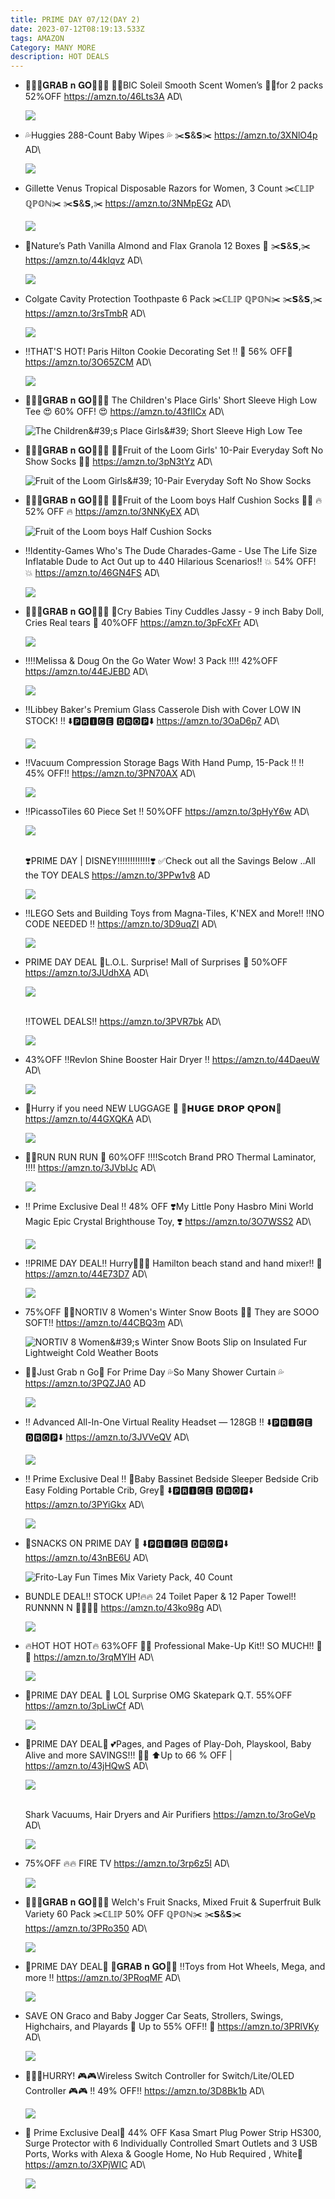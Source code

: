 ```yaml
---
title: PRIME DAY 07/12(DAY 2)
date: 2023-07-12T08:19:13.533Z
tags: AMAZON
Category: MANY MORE
description: HOT DEALS
---
```

* 🏃🏃‍♀️𝐆𝐑𝐀𝐁 𝐧 𝐆𝐎🏃🏃‍♀️
  💜💕BIC Soleil Smooth Scent Women’s 💜💕for 2 packs 
  52%OFF
  https://amzn.to/46Lts3A
  AD\

  ![](https://m.media-amazon.com/images/I/71-gW+T7rTL._SL1500_.jpg)
* 💦Huggies 288-Count Baby Wipes 💦
  ✂️𝗦&𝗦✂️
  https://amzn.to/3XNlO4p
  AD\

  ![](https://m.media-amazon.com/images/I/81eNO57UgOL._AC_SL1500_.jpg)
* Gillette Venus Tropical Disposable Razors for Women, 3 Count 
  ✂️ℂ𝕃𝕀ℙ ℚℙ𝕆ℕ✂️
  ✂️𝗦&𝗦,✂️
  https://amzn.to/3NMpEGz
  AD\

  ![](https://m.media-amazon.com/images/I/81QQb+SHlEL._SL1500_.jpg)
* 🎀Nature’s Path Vanilla Almond and Flax Granola 12 Boxes 🎀
  ✂️𝗦&𝗦,✂️
  https://amzn.to/44kIqvz
  AD\

  ![](https://m.media-amazon.com/images/I/81PGcAvz0GL._SL1500_.jpg)
* Colgate Cavity Protection Toothpaste 6 Pack 
  ✂️ℂ𝕃𝕀ℙ ℚℙ𝕆ℕ✂️
  ✂️𝗦&𝗦,✂️
  https://amzn.to/3rsTmbR
  AD\

  ![](https://m.media-amazon.com/images/I/81huxZKbm6L._SL1500_.jpg)
* ‼️THAT'S HOT! Paris Hilton Cookie Decorating Set ‼️
  🍪 56% OFF🍪 
  https://amzn.to/3O65ZCM
  AD\

  ![](https://m.media-amazon.com/images/I/81+QWF27DsL._AC_SL1500_.jpg)
* 🏃🏃‍♀️𝐆𝐑𝐀𝐁 𝐧 𝐆𝐎🏃🏃‍♀️
  The Children's Place Girls' Short Sleeve High Low Tee 
  😍 60% OFF! 😍 
  https://amzn.to/43fIICx
  AD\

  ![The Children\&#39;s Place Girls\&#39; Short Sleeve High Low Tee](https://m.media-amazon.com/images/I/71-evdib9JL._AC_UX425_.jpg)
* 🏃🏃‍♀️𝐆𝐑𝐀𝐁 𝐧 𝐆𝐎🏃🏃‍♀️
  🧦🧦Fruit of the Loom Girls' 10-Pair Everyday Soft No Show Socks 🧦🧦
  https://amzn.to/3pN3tYz
  AD\

  ![Fruit of the Loom Girls\&#39; 10-Pair Everyday Soft No Show Socks](https://m.media-amazon.com/images/I/718GLjr2T5S._AC_UY500_.jpg)
* 🏃🏃‍♀️𝐆𝐑𝐀𝐁 𝐧 𝐆𝐎🏃🏃‍♀️
  🧦🧦Fruit of the Loom boys Half Cushion Socks 🧦🧦
  🔥 52% OFF 🔥 
  https://amzn.to/3NNKyEX
  AD\

  ![Fruit of the Loom boys Half Cushion Socks](https://m.media-amazon.com/images/I/81ZE+msG6uL._AC_UX522_.jpg)
* ‼️Identity-Games  Who's The Dude Charades-Game - Use The Life Size Inflatable Dude to Act  Out up to 440 Hilarious Scenarios‼️
  💥 54% OFF!  💥 
  https://amzn.to/46GN4FS
  AD\

  ![](https://m.media-amazon.com/images/I/51etu862oKL._AC_.jpg)
* 🏃🏃‍♀️𝐆𝐑𝐀𝐁 𝐧 𝐆𝐎🏃🏃‍♀️
  🎀Cry Babies Tiny Cuddles Jassy - 9 inch Baby Doll, Cries Real tears 🎀
  40%OFF
  https://amzn.to/3pFcXFr
  AD\

  ![](https://m.media-amazon.com/images/I/71OiyAGWDpS._AC_SL1500_.jpg)
* ‼️‼️Melissa & Doug On the Go Water Wow! 3 Pack ‼️‼️
  42%OFF
  https://amzn.to/44EJEBD
  AD\

  ![](https://m.media-amazon.com/images/I/91lIp3g43BL._AC_SL1500_.jpg)
* ‼️Libbey Baker's Premium Glass Casserole Dish with Cover LOW IN STOCK! ‼️
  ⬇️🅿🆁🅸🅲🅴 🅳🆁🅾🅿⬇️
  https://amzn.to/3OaD6p7
  AD\

  ![](https://m.media-amazon.com/images/I/81Q8G4jg7cL._AC_SL1500_.jpg)
* ‼️Vacuum Compression Storage Bags With Hand Pump, 15-Pack ‼️
  ‼️ 45% OFF‼️ 
  https://amzn.to/3PN70AX
  AD\

  ![](https://m.media-amazon.com/images/I/71VsQTsx26L._AC_SL1267_.jpg)
* ‼️PicassoTiles 60 Piece Set ‼️
  50%OFF
  https://amzn.to/3pHyY6w
  AD\

  ![](https://m.media-amazon.com/images/I/91a6fNIWJiL._AC_SL1500_.jpg)

  \
  ❣️PRIME DAY | DISNEY!!!!!!!!!!!!!❣️
  ✅Check out all the Savings Below ..All the TOY DEALS 
  https://amzn.to/3PPw1v8
  AD

  ![](img/whatsapp-image-2023-07-12-at-1.03.34-pm.jpeg)
* ‼️LEGO Sets and Building Toys from Magna-Tiles, K'NEX and More‼️
  ‼️NO CODE NEEDED ‼️
  https://amzn.to/3D9uqZI
  AD\

  ![](https://m.media-amazon.com/images/I/71Xv6JSAePL._AC_SL1500_.jpg)
* PRIME DAY DEAL
  🥳L.O.L. Surprise! Mall of Surprises 🥳
   50%OFF
  https://amzn.to/3JUdhXA
  AD\

  ![](https://m.media-amazon.com/images/I/816rN02IxRL._AC_SL1500_.jpg)

  \
  ‼️TOWEL DEALS‼️
  https://amzn.to/3PVR7bk
  AD\

  ![](https://m.media-amazon.com/images/I/91YSaTWElIL._AC_SL1500_.jpg)
* 43%OFF
  ‼️Revlon Shine Booster Hair Dryer ‼️
  https://amzn.to/44DaeuW
  AD\

  ![](https://m.media-amazon.com/images/I/51tpgvs6cCL._SL1000_.jpg)
* 🧳Hurry if you need NEW LUGGAGE 🧳
  💸𝗛𝗨𝗚𝗘 𝗗𝗥𝗢𝗣 𝗤𝗣𝗢𝗡💸
  https://amzn.to/44GXQKA
  AD\

  ![](https://m.media-amazon.com/images/I/9140HefW8QL._AC_SL1500_.jpg)
* 🏃‍♀️RUN RUN RUN 🏃
  60%OFF
  ‼️‼️Scotch Brand PRO Thermal Laminator, ‼️‼️
  https://amzn.to/3JVbIJc
  AD\

  ![](https://m.media-amazon.com/images/I/61ByrKHZKDL._AC_SL1500_.jpg)
* ‼️ Prime Exclusive Deal ‼️
  48% OFF 
  ❣️My Little Pony Hasbro Mini World Magic Epic Crystal Brighthouse Toy, ❣️
  https://amzn.to/3O7WSS2
  AD\

  ![](https://m.media-amazon.com/images/I/81WEjPpfQ+L._AC_SL1500_.jpg)
* ‼️PRIME DAY DEAL‼️
  Hurry🏃‍♀️🏃 Hamilton beach stand and hand mixer!! 🌟 
  https://amzn.to/44E73D7
  AD\

  ![](https://m.media-amazon.com/images/I/71fekoUf4AL._AC_SL1500_.jpg)
* 75%OFF
  👢👢NORTIV 8 Women's Winter Snow Boots 👢👢
   They are SOOO SOFT!!
  https://amzn.to/44CBQ3m
  AD\

  ![NORTIV 8 Women\&#39;s Winter Snow Boots Slip on Insulated Fur Lightweight Cold Weather Boots](https://m.media-amazon.com/images/I/613baJ8IJsL._AC_UY500_.jpg)
* 🏃‍♀️Just Grab n Go🏃
  For Prime Day 
  💦So Many Shower Curtain 💦
  https://amzn.to/3PQZJA0
  AD

  ![](img/whatsapp-image-2023-07-12-at-1.02.45-pm.jpeg)
* ‼️ Advanced All-In-One Virtual Reality Headset — 128GB ‼️
  ⬇️🅿🆁🅸🅲🅴 🅳🆁🅾🅿⬇️
  https://amzn.to/3JVVeQV
  AD\

  ![](https://m.media-amazon.com/images/I/71k8Q8OEczL._SL1500_.jpg)

  <!--EndFragment-->

* ‼️ Prime Exclusive Deal ‼️
  🎀Baby Bassinet Bedside Sleeper Bedside Crib Easy Folding Portable Crib, Grey🎀
  ⬇️🅿🆁🅸🅲🅴 🅳🆁🅾🅿⬇️
  https://amzn.to/3PYiGkx
  AD\

  ![](https://m.media-amazon.com/images/I/61-vcPrT+iL._AC_SL1000_.jpg)
* 🌟SNACKS  ON PRIME DAY 🌟
  ⬇️🅿🆁🅸🅲🅴 🅳🆁🅾🅿⬇️
  https://amzn.to/43nBE6U
  AD\

  ![Frito-Lay Fun Times Mix Variety Pack, 40 Count](https://m.media-amazon.com/images/I/61tBNBeXHGL._SX300_SY300_QL70_FMwebp_.jpg)
* BUNDLE DEAL!! STOCK UP!🔥🔥
  24 Toilet Paper & 12 Paper Towel!! 
  RUNNNN N 🏃🏃‍♀️🏃
  https://amzn.to/43ko98g
  AD\

  ![](https://m.media-amazon.com/images/I/81vL7Qkn2sL._AC_SL1500_.jpg)
* 🔥HOT HOT HOT🔥
  63%OFF
  👄💄 Professional Make-Up Kit!! SO MUCH!! 💄👄
  https://amzn.to/3rqMYlH
  AD\

  ![](https://m.media-amazon.com/images/I/81tjrOKsh0L._SL1500_.jpg)
* 🌟PRIME DAY DEAL 🌟
  LOL Surprise OMG Skatepark Q.T. 
  55%OFF
  https://amzn.to/3pLiwCf
  AD\

  ![](https://m.media-amazon.com/images/I/81p+vrhJ1bL._AC_SL1500_.jpg)
* 🌟PRIME DAY DEAL🌟
  💕Pages, and Pages of Play-Doh, Playskool, Baby Alive and more SAVINGS!!! 🌸🌺
  ⬆️Up to 66 % OFF | 
  https://amzn.to/43jHQwS
  AD\

  ![](https://m.media-amazon.com/images/I/61gYc6RccKL._AC_SL1000_.jpg)

  \
  Shark Vacuums, Hair Dryers and Air Purifiers
  https://amzn.to/3roGeVp
  AD\

  ![](https://m.media-amazon.com/images/I/71FohJtmeNL._AC_SL1500_.jpg)
* 75%OFF
  🔥🔥 FIRE TV 
  https://amzn.to/3rp6z5I
  AD\

  ![](https://m.media-amazon.com/images/I/61vM5Z-bBFL._AC_SL1000_.jpg)
* 🏃‍♀️🏃𝐆𝐑𝐀𝐁 𝐧 𝐆𝐎🏃‍♀️🏃
  Welch's Fruit Snacks, Mixed Fruit & Superfruit Bulk Variety 60 Pack 
  ✂️ℂ𝕃𝕀ℙ 50% OFF ℚℙ𝕆ℕ✂️
  ✂️𝗦&𝗦✂️
  https://amzn.to/3PRo350
  AD\

  ![](https://m.media-amazon.com/images/I/81XnocaE6lL._SL1500_.jpg)
* 🌟PRIME DAY DEAL🌟
  🏃𝐆𝐑𝐀𝐁 𝐧 𝐆𝐎🏃‍♀️
  ‼️Toys from Hot Wheels, Mega, and more ‼️
  https://amzn.to/3PRoqMF
  AD\

  ![](https://m.media-amazon.com/images/I/81vBa2B92dL._AC_SL1500_.jpg)
* SAVE ON Graco and Baby Jogger Car Seats, Strollers, Swings, Highchairs, and Playards 
  👶 Up to 55% OFF!! 👶 
  https://amzn.to/3PRlVKy
  AD\

  ![](https://m.media-amazon.com/images/I/91O+9Q4hpeL._SL1500_.jpg)
* 🏃‍♀️🏃HURRY! 
  🎮🎮Wireless Switch Controller for Switch/Lite/OLED Controller 🎮🎮
  ‼️ 49% OFF‼️ 
  https://amzn.to/3D8Bk1b
  AD\

  ![](https://m.media-amazon.com/images/I/71fQOXATOML._AC_SL1500_.jpg)
* 🌟 Prime Exclusive Deal🌟
  44% OFF 
  Kasa Smart Plug Power Strip HS300, Surge Protector with 6 Individually Controlled Smart Outlets and 3 USB Ports, Works with Alexa & Google Home, No Hub Required , White💝
  https://amzn.to/3XPjWIC
  AD\

  ![](https://m.media-amazon.com/images/I/61PI8akrKOL._AC_SL1500_.jpg)